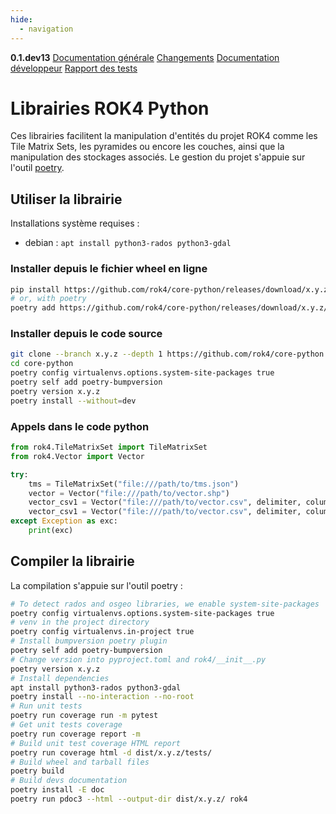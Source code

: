 ```yaml
---
hide:
  - navigation
---
```


<div id="version_menu">
  <b>0.1.dev13</b>
  <a href="./">Documentation générale</a>
  <a href="./CHANGELOG/">Changements</a>
  <a href="./DOCUMENTATION/">Documentation développeur</a>
  <a href="./TESTS/">Rapport des tests</a>
</div>

# Librairies ROK4 Python

Ces librairies facilitent la manipulation d'entités du projet ROK4 comme les Tile Matrix Sets, les pyramides ou encore les couches, ainsi que la manipulation des stockages associés. Le gestion du projet s'appuie sur l'outil [poetry](https://python-poetry.org/docs/).

## Utiliser la librairie

Installations système requises :

* debian : `apt install python3-rados python3-gdal`

### Installer depuis le fichier wheel en ligne

```sh
pip install https://github.com/rok4/core-python/releases/download/x.y.z/rok4-x.y.z-py3-none-any.whl
# or, with poetry
poetry add https://github.com/rok4/core-python/releases/download/x.y.z/rok4-x.y.z-py3-none-any.whl
```

### Installer depuis le code source

```sh
git clone --branch x.y.z --depth 1 https://github.com/rok4/core-python
cd core-python
poetry config virtualenvs.options.system-site-packages true
poetry self add poetry-bumpversion
poetry version x.y.z
poetry install --without=dev
```

### Appels dans le code python

```python
from rok4.TileMatrixSet import TileMatrixSet
from rok4.Vector import Vector

try:
    tms = TileMatrixSet("file:///path/to/tms.json")
    vector = Vector("file:///path/to/vector.shp")
    vector_csv1 = Vector("file:///path/to/vector.csv", delimiter, column_x, column_y)
    vector_csv1 = Vector("file:///path/to/vector.csv", delimiter, column_WKT)
except Exception as exc:
    print(exc)
```


## Compiler la librairie

La compilation s'appuie sur l'outil poetry :

```sh
# To detect rados and osgeo libraries, we enable system-site-packages
poetry config virtualenvs.options.system-site-packages true
# venv in the project directory
poetry config virtualenvs.in-project true
# Install bumpversion poetry plugin
poetry self add poetry-bumpversion
# Change version into pyproject.toml and rok4/__init__.py
poetry version x.y.z
# Install dependencies
apt install python3-rados python3-gdal
poetry install --no-interaction --no-root
# Run unit tests
poetry run coverage run -m pytest
# Get unit tests coverage
poetry run coverage report -m
# Build unit test coverage HTML report
poetry run coverage html -d dist/x.y.z/tests/
# Build wheel and tarball files
poetry build
# Build devs documentation
poetry install -E doc
poetry run pdoc3 --html --output-dir dist/x.y.z/ rok4
```
